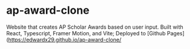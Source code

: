 # ap-award-clone
Website that creates AP Scholar Awards based on user input. Built with React, Typescript, Framer Motion, and Vite; Deployed to [Github Pages](https://edwardx29.github.io/ap-award-clone/
